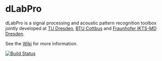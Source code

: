 dLabPro
=======

dLabPro is a signal processing and acoustic pattern recognition toolbox jointly developed at [TU Dresden](http://www.ias.et.tu-dresden.de/ias/index.php?id=62&L=1), [BTU Cottbus](https://www.tu-cottbus.de/fakultaet3/en/communications-engineering.html) and [Fraunhofer IKTS-MD Dresden](http://www.izfp-d.fraunhofer.de/english-izfp-d/index.html).

See the [Wiki]( https://github.com/matthias-wolff/dLabPro/wiki) for more information.

[![Build Status](https://travis-ci.org/matthias-wolff/dLabPro.svg?branch=master)](https://travis-ci.org/matthias-wolff/dLabPro)
